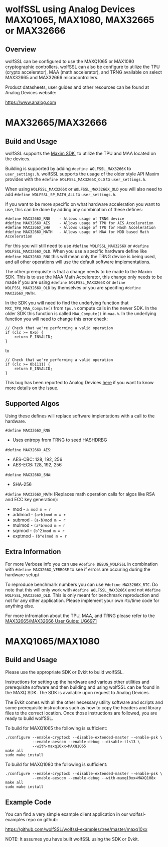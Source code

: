 wolfSSL using Analog Devices MAXQ1065, MAX1080, MAX32665 or MAX32666
================================================

## Overview

wolfSSL can be configured to use the MAXQ1065 or MAX1080 cryptographic
controllers. wolfSSL can also be configure to utilize the TPU
(crypto accelerator), MAA (math accelerator), and TRNG available on select
MAX32665 and MAX32666 microcontrollers.

Product datasheets, user guides and other resources can be found at
Analog Devices website:

https://www.analog.com

# MAX32665/MAX32666
## Build and Usage

wolfSSL supports the [Maxim SDK](https://github.com/analogdevicesinc/msdk), to
utilize the TPU and MAA located on the devices.

Building is supported by adding `#define WOLFSSL_MAX3266X` to `user_settings.h`.
wolfSSL supports the usage of the older style API Maxim provides with the
`#define WOLFSSL_MAX3266X_OLD` to `user_settings.h`.

When using `WOLFSSL_MAX3266X` or `WOLFSSL_MAX3266X_OLD` you will also need to
add `#define WOLFSSL_SP_MATH_ALL` to `user_settings.h`.

If you want to be more specific on what hardware acceleration you want to use,
this can be done by adding any combination of these defines:
```
#define MAX3266X_RNG    - Allows usage of TRNG device
#define MAX3266X_AES    - Allows usage of TPU for AES Acceleration
#define MAX3266X_SHA    - Allows usage of TPU for Hash Acceleration
#define MAX3266X_MATH   - Allows usage of MAA for MOD based Math Acceleration
```
For this you will still need to use `#define WOLFSSL_MAX3266X` or `#define WOLFSSL_MAX3266X_OLD`. When you use a specific hardware define like
`#define MAX3266X_RNG` this will mean only the TRNG device is being used, and
all other operations will use the default software implementations.

The other prerequisite is that a change needs to be made to the Maxim SDK. This
is to use the MAA Math Accelerator, this change only needs to be made if you are
using `#define WOLFSSL_MAX3266X` or `define WOLFSSL_MAX3266X_OLD` by themselves
or you are specifing `#define MAX3266X_MATH`.

In the SDK you will need to find the underlying function that
`MXC_TPU_MAA_Compute()` from `tpu.h` compute calls in the newer SDK. In the
older SDK this function is called `MAA_Compute()` in `maa.h`. In the underlying
function you will need to change this error check:

```
// Check that we're performing a valid operation
if (clc >= 0x6) {
    return E_INVALID;
}
```
to
```
// Check that we're performing a valid operation
if (clc >= 0b1111) {
    return E_INVALID;
}
```

This bug has been reported to Analog Devices
[here](https://github.com/analogdevicesinc/msdk/issues/1089)
if you want to know more details on the issue.


## Supported Algos
Using these defines will replace software implentations with a call to the
hardware.

`#define MAX3266X_RNG`
- Uses entropy from TRNG to seed HASHDRBG

`#define MAX3266X_AES`:

- AES-CBC: 128, 192, 256
- AES-ECB: 128, 192, 256

`#define MAX3266X_SHA`:

- SHA-256

`#define MAX3266X_MATH` (Replaces math operation calls for algos
like RSA and ECC key generation):

- mod -     `a mod m = r`
- addmod - `(a+b)mod m = r`
- submod - `(a-b)mod m = r`
- mulmod - `(a*b)mod m = r`
- sqrmod - `(b^2)mod m = r`
- exptmod - `(b^e)mod m = r`

## Extra Information
For more Verbose info you can use `#define DEBUG_WOLFSSL` in combination with
`#define MAX3266X_VERBOSE` to see if errors are occuring during the hardware
setup/

To reproduce benchmark numbers you can use `#define MAX3266X_RTC`.
Do note that this will only work with `#define WOLFSSL_MAX3266X` and not
`#define WOLFSSL_MAX3266X_OLD`. This is only meant for benchmark reproduction
and not for any other application. Please implement your own rtc/time code for
anything else.

For more infromation about the TPU, MAA, and TRNG please refer to the
[MAX32665/MAX32666 User Guide: UG6971](https://www.analog.com/media/en/technical-documentation/user-guides/max32665max32666-user-guide.pdf)

# MAXQ1065/MAX1080
## Build and Usage

Please use the appropriate SDK or Evkit to build wolfSSL.

Instructions for setting up the hardware and various other utilities and
prerequisite software and then building and using wolfSSL can be found in the
MAXQ SDK. The SDK is available upon request to Analog Devices.

The Evkit comes with all the other necessary utility software and scripts and
some prerequisite instructions such as how to copy the headers and library
files to the correct location. Once those instructions are followed, you are
ready to build wolfSSL.

To build for MAXQ1065 the following is sufficient:

```
./configure --enable-cryptocb --disable-extended-master --enable-psk \
            --enable-aesccm --enable-debug --disable-tls13 \
            --with-maxq10xx=MAXQ1065
make all
sudo make install
```
To build for MAXQ1080 the following is sufficient:

```
./configure --enable-cryptocb --disable-extended-master --enable-psk \
            --enable-aesccm --enable-debug --with-maxq10xx=MAXQ108x
make all
sudo make install
```

## Example Code

You can find a very simple example client application in our wolfssl-examples
repo on github:

https://github.com/wolfSSL/wolfssl-examples/tree/master/maxq10xx

NOTE: It assumes you have built wolfSSL using the SDK or Evkit.

